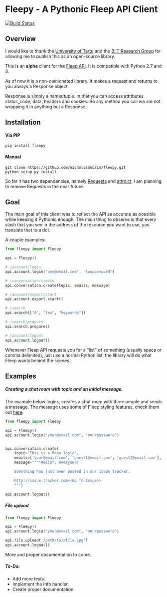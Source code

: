 Fleepy - A Pythonic Fleep API Client
=====================================

[![Build Status](https://travis-ci.org/nicholasamorim/fleepy.svg?branch=master)](https://travis-ci.org/nicholasamorim/fleepy)

Overview
---------

I would like to *thank* the [University of Tartu](http://www.ut.ee/et) and the [BIIT Research Group](http://biit.cs.ut.ee/) for allowing me to publish this as an open-source library.

This is an **alpha** client for the [Fleep API](https://fleep.io/fleepapi/). It is compatible with Python 2.7 and 3.

As of now it is a non-opinionated library. It makes a request and returns to you always a Response object.

Response is simply a namedtuple. In that you can access attributes status_code, data, headers and cookies. So any method you call we are not wrapping it in anything but a Response.

Installation
-------------

#### Via PIP

    pip install fleepy

#### Manual

    git clone https://github.com/nicholasamorim/fleepy.git
    python setup.py install

So far it has two dependencies, namely [Requests](http://docs.python-requests.org/en/latest/) and [attrdict](https://github.com/bcj/AttrDict). I am planning to remove Requests in the near future.

Goal
---------
The main goal of this client was to reflect the API as accurate as possible while keeping it Pythonic enough. The main thing to observe is that every slash that you see in the address of the resource you want to use, you translate that to a dot.

A couple examples:

```python
from fleepy import Fleepy

api = Fleepy()

# /account/login
api.account.login("one@email.com", "twopassword")

# /conversation/create
api.conversation.create(topic, emails, message)

# /account/export/start
api.account.export.start()

# /search
api.search(["A", "few", "keywords"])

# /search/prepare
api.search.prepare()

# /account/logout
api.account.logout()
```

Whenever Fleep API requests you for a "list" of something (usually space or comma delimited), just use a normal Python list, the library will do what Fleep wants behind the scenes.

Examples
--------

##### Creating a chat room with topic and an initial message.

The example below logins, creates a chat room with three people and sends
a message. The message uses some of Fleep styling features, check them out [here](https://fleep.zendesk.com/hc/en-us/articles/201526221-How-can-I-add-text-formatting-to-my-messages-).

```python
from fleepy import Fleepy

api = Fleepy()
api.account.login("your@email.com", "yourpassword")


api.conversation.create(
    topic='This is a Room Topic',
    emails=['your@email.com', 'guest1@email.com', 'guest2@email.com'],
    message="""*Hello*, everyone!

    Something has just been posted in our Issue tracker.

    http://issue.tracker.com<<Go To Issue>>
    """)

api.account.logout()
```

##### File upload

```python
from fleepy import Fleepy

api = Fleepy()
api.account.login("your@email.com", "yourpassword")

api.file.upload('/path/to/afile.jpg')
api.account.logout()
```

More and proper documentation to come.

##### To-Do:

- Add more tests.
- Implement the Info handler.
- Create proper documentation.
